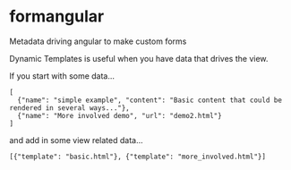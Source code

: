 formangular
===========

Metadata driving angular to make custom forms

Dynamic Templates is useful when you have data that drives the view.

If you start with some data...
```
[
  {"name": "simple example", "content": "Basic content that could be rendered in several ways..."},
  {"name": "More involved demo", "url": "demo2.html"}
]
```

and add in some view related data...
```
[{"template": "basic.html"}, {"template": "more_involved.html"}]
``` 

